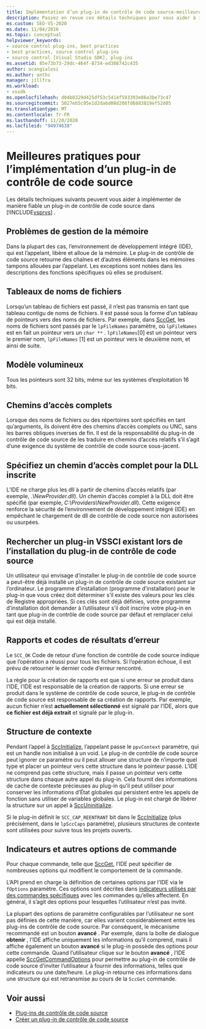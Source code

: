 ```yaml
---
title: Implémentation d’un plug-in de contrôle de code source-meilleures pratiques
description: Passez en revue ces détails techniques pour vous aider à implémenter de manière fiable un plug-in de contrôle de code source dans Visual Studio.
ms.custom: SEO-VS-2020
ms.date: 11/04/2016
ms.topic: conceptual
helpviewer_keywords:
- source control plug-ins, best practices
- best practices, source control plug-ins
- source control [Visual Studio SDK], plug-ins
ms.assetid: 85e73b73-29dc-464f-8734-ed308742c435
author: acangialosi
ms.author: anthc
manager: jillfra
ms.workload:
- vssdk
ms.openlocfilehash: d04b8329d425df53c5414f593393e86a3be73c47
ms.sourcegitcommit: 5027eb5c95e1d2da6d08d208fd6883819ef52d05
ms.translationtype: MT
ms.contentlocale: fr-FR
ms.lasthandoff: 11/20/2020
ms.locfileid: "94974638"
---
```

# <a name="best-practices-for-implementing-a-source-control-plug-in"></a>Meilleures pratiques pour l’implémentation d’un plug-in de contrôle de code source
Les détails techniques suivants peuvent vous aider à implémenter de manière fiable un plug-in de contrôle de code source dans [!INCLUDE[vsprvs](../code-quality/includes/vsprvs_md.md)] .

## <a name="memory-management-issues"></a>Problèmes de gestion de la mémoire
 Dans la plupart des cas, l’environnement de développement intégré (IDE), qui est l’appelant, libère et alloue de la mémoire. Le plug-in de contrôle de code source retourne des chaînes et d’autres éléments dans les mémoires tampons allouées par l’appelant. Les exceptions sont notées dans les descriptions des fonctions spécifiques où elles se produisent.

## <a name="arrays-of-file-names"></a>Tableaux de noms de fichiers
 Lorsqu’un tableau de fichiers est passé, il n’est pas transmis en tant que tableau contigu de noms de fichiers. Il est passé sous la forme d’un tableau de pointeurs vers des noms de fichiers. Par exemple, dans [SccGet](../extensibility/sccget-function.md), les noms de fichiers sont passés par le `lpFileNames` paramètre, où `lpFileNames` est en fait un pointeur vers un `char **` . `lpFileNames`[0] est un pointeur vers le premier nom, `lpFileNames` [1] est un pointeur vers le deuxième nom, et ainsi de suite.

## <a name="large-model"></a>Modèle volumineux
 Tous les pointeurs sont 32 bits, même sur les systèmes d’exploitation 16 bits.

## <a name="fully-qualified-paths"></a>Chemins d’accès complets
 Lorsque des noms de fichiers ou des répertoires sont spécifiés en tant qu’arguments, ils doivent être des chemins d’accès complets ou UNC, sans les barres obliques inverses de fin. Il est de la responsabilité du plug-in de contrôle de code source de les traduire en chemins d’accès relatifs s’il s’agit d’une exigence du système de contrôle de code source sous-jacent.

## <a name="specify-a-fully-qualified-path-for-the-registered-dll"></a>Spécifiez un chemin d’accès complet pour la DLL inscrite
 L’IDE ne charge plus les dll à partir de chemins d’accès relatifs (par exemple, *.\NewProvider.dll*). Un chemin d’accès complet à la DLL doit être spécifié (par exemple, *C:\Providers\NewProvider.dll*). Cette exigence renforce la sécurité de l’environnement de développement intégré (IDE) en empêchant le chargement de dll de contrôle de code source non autorisées ou usurpées.

## <a name="check-for-an-existing-vssci-plug-in-when-you-install-your-source-control-plug-in"></a>Rechercher un plug-in VSSCI existant lors de l’installation du plug-in de contrôle de code source
 Un utilisateur qui envisage d’installer le plug-in de contrôle de code source a peut-être déjà installé un plug-in de contrôle de code source existant sur l’ordinateur. Le programme d’installation (programme d’installation) pour le plug-in que vous créez doit déterminer s’il existe des valeurs pour les clés de Registre appropriées. Si ces clés sont déjà définies, votre programme d’installation doit demander à l’utilisateur s’il doit inscrire votre plug-in en tant que plug-in de contrôle de code source par défaut et remplacer celui qui est déjà installé.

## <a name="error-result-codes-and-reporting"></a>Rapports et codes de résultats d’erreur
 Le `SCC_OK` Code de retour d’une fonction de contrôle de code source indique que l’opération a réussi pour tous les fichiers. Si l’opération échoue, il est prévu de retourner le dernier code d’erreur rencontré.

 La règle pour la création de rapports est que si une erreur se produit dans l’IDE, l’IDE est responsable de la création de rapports. Si une erreur se produit dans le système de contrôle de code source, le plug-in de contrôle de code source est responsable de sa création de rapports. Par exemple, aucun fichier n’est **actuellement sélectionné** est signalé par l’IDE, alors que **ce fichier est déjà extrait** et signalé par le plug-in.

## <a name="the-context-structure"></a>Structure de contexte
 Pendant l’appel à [SccInitialize](../extensibility/sccinitialize-function.md), l’appelant passe le `ppvContext` paramètre, qui est un handle non initialisé à un void. Le plug-in de contrôle de code source peut ignorer ce paramètre ou il peut allouer une structure de n’importe quel type et placer un pointeur vers cette structure dans le pointeur passé. L’IDE ne comprend pas cette structure, mais il passe un pointeur vers cette structure dans chaque autre appel du plug-in. Cela fournit des informations de cache de contexte précieuses au plug-in qu’il peut utiliser pour conserver les informations d’État globales qui persistent entre les appels de fonction sans utiliser de variables globales. Le plug-in est chargé de libérer la structure sur un appel à [SccUninitialize](../extensibility/sccuninitialize-function.md).

 Si le plug-in définit le `SCC_CAP_REENTRANT` bit dans le [SccInitialize](../extensibility/sccinitialize-function.md) (plus précisément, dans le `lpSccCaps` paramètre), plusieurs structures de contexte sont utilisées pour suivre tous les projets ouverts.

## <a name="bitflags-and-other-command-options"></a>Indicateurs et autres options de commande
 Pour chaque commande, telle que [SccGet](../extensibility/sccget-function.md), l’IDE peut spécifier de nombreuses options qui modifient le comportement de la commande.

 L’API prend en charge la définition de certaines options par l’IDE via le `fOptions` paramètre. Ces options sont décrites dans [indicateurs utilisés par des commandes spécifiques](../extensibility/bitflags-used-by-specific-commands.md) avec les commandes qu’elles affectent. En général, il s’agit des options pour lesquelles l’utilisateur n’est pas invité.

 La plupart des options de paramètre configurables par l’utilisateur ne sont pas définies de cette manière, car elles varient considérablement entre les plug-ins de contrôle de code source. Par conséquent, le mécanisme recommandé est un bouton **avancé** . Par exemple, dans la boîte de dialogue **obtenir** , l’IDE affiche uniquement les informations qu’il comprend, mais il affiche également un bouton **avancé** si le plug-in possède des options pour cette commande. Quand l’utilisateur clique sur le bouton **avancé** , l’IDE appelle [SccGetCommandOptions](../extensibility/sccgetcommandoptions-function.md) pour permettre au plug-in de contrôle de code source d’inviter l’utilisateur à fournir des informations, telles que indicateurs ou une date/heure. Le plug-in retourne ces informations dans une structure qui est retransmise au cours de la `SccGet` commande.

## <a name="see-also"></a>Voir aussi
- [Plug-ins de contrôle de code source](../extensibility/source-control-plug-ins.md)
- [Créer un plug-in de contrôle de code source](../extensibility/internals/creating-a-source-control-plug-in.md)
